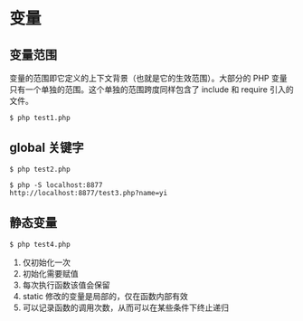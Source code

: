 # 变量

## 变量范围

变量的范围即它定义的上下文背景（也就是它的生效范围）。大部分的 PHP 变量只有一个单独的范围。这个单独的范围跨度同样包含了 include 和 require 引入的文件。

```
$ php test1.php
```

## global 关键字

```
$ php test2.php

$ php -S localhost:8877
http://localhost:8877/test3.php?name=yi
```

## 静态变量

```
$ php test4.php
```

1. 仅初始化一次
2. 初始化需要赋值
3. 每次执行函数该值会保留
4. static 修改的变量是局部的，仅在函数内部有效
5. 可以记录函数的调用次数，从而可以在某些条件下终止递归
 